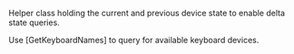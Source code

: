 Helper class holding the current and previous device state to enable delta state queries.

Use [GetKeyboardNames] to query for available keyboard devices.